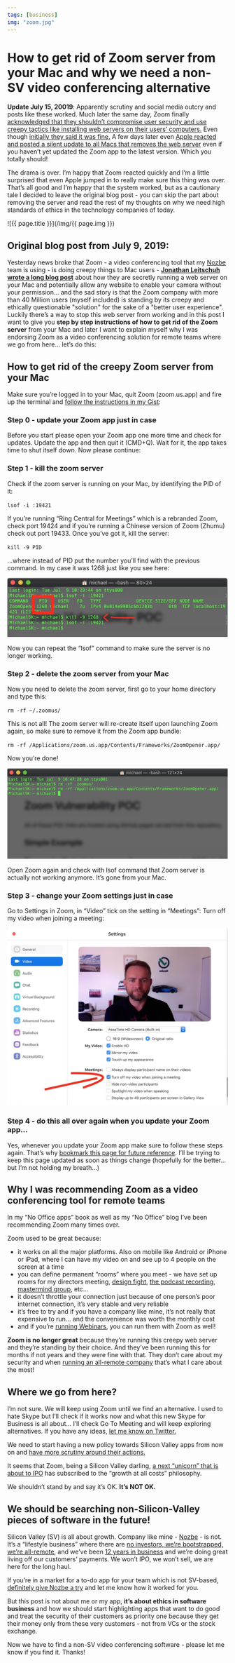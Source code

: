```yaml
---
tags: [business]
img: "zoom.jpg"
---
```


# How to get rid of Zoom server from your Mac and why we need a non-SV video conferencing alternative

**Update July 15, 20019**: Apparently scrutiny and social media outcry and posts like these worked. Much later the same day, Zoom finally [acknowledged that they shouldn’t compromise user security and use creepy tactics like installing web servers on their users’ computers.](https://blog.zoom.us/wordpress/2019/07/08/response-to-video-on-concern/) Even though [initially they said it was fine.](https://www.zdnet.com/article/zoom-defends-use-of-local-web-server-on-macs-after-security-report/) A few days later even [Apple reacted and posted a silent update to all Macs that removes the web server](https://techcrunch.com/2019/07/10/apple-silent-update-zoom-app/) even if you haven’t yet updated the Zoom app to the latest version. Which you totally should!

The drama is over. I’m happy that Zoom reacted quickly and I’m a little surprised that even Apple jumped in to really make sure this thing was over. That’s all good and I’m happy that the system worked, but as a cautionary tale I decided to leave the original blog post - you can skip the part about removing the server and read the rest of my thoughts on why we need high standards of ethics in the technology companies of today.
 
<!--More-->

![{{ page.title }}](/img/{{ page.img }})

## Original blog post from July 9, 2019:

Yesterday news broke that Zoom - a video conferencing tool that my [Nozbe][n] team is using - is doing creepy things to Mac users - **[Jonathan Leitschuh wrote a long blog post](https://medium.com/@jonathan.leitschuh/zoom-zero-day-4-million-webcams-maybe-an-rce-just-get-them-to-visit-your-website-ac75c83f4ef5)** about how they are secretly running a web server on your Mac and potentially allow any website to enable your camera without your permission... and the sad story is that the Zoom company with more than 40 Million users (myself included) is standing by its creepy and ethically questionable "solution" for the sake of a "better user experience". Luckily there’s a way to stop this web server from working and in this post I want to give you **step by step instructions of how to get rid of the Zoom server** from your Mac and later I want to explain myself why I was endorsing Zoom as a video conferencing solution for remote teams where we go from here... let’s do this:

## How to get rid of the creepy Zoom server from your Mac

Make sure you’re logged in to your Mac, quit Zoom (zoom.us.app) and fire up the terminal and [follow the instructions in my Gist](https://gist.github.com/michaelnozbe/8c054928b71221b39cf17f10c78a3450):

### Step 0 - update your Zoom app just in case

Before you start please open your Zoom app one more time and check for updates. Update the app and then quit it (CMD+Q). Wait for it, the app takes time to shut itself down. Now please continue:

### Step 1 - kill the zoom server

Check if the zoom server is running on your Mac, by identifying the PID of it:

`lsof -i :19421`

If you’re running “Ring Central for Meetings” which is a rebranded Zoom, check port 19424 and if you’re running a Chinese version of Zoom (Zhumu) check out port 19433. Once you’ve got it, kill the server:

`kill -9 PID`

…where instead of PID put the number you’ll find with the previous command. In my case it was 1268 just like you see here:

![✔️ How to get rid of Zoom server from your Mac and why we need a non-SV video conferencing alternative 2](/img/zoom-1.jpg)
 
Now you can repeat the “lsof” command to make sure the server is no longer working.

### Step 2 - delete the zoom server from your Mac

Now you need to delete the zoom server, first go to your home directory and type this:

`rm -rf ~/.zoomus/`

This is not all! The zoom server will re-create itself upon launching Zoom again, so make sure to remove it from the Zoom app bundle:

`rm -rf /Applications/zoom.us.app/Contents/Frameworks/ZoomOpener.app/`

Now you’re done!

![✔️ How to get rid of Zoom server from your Mac and why we need a non-SV video conferencing alternative 3](/img/zoom-2.jpg)

Open Zoom again and check with lsof command that Zoom server is actually not working anymore. It’s gone from your Mac.

### Step 3 - change your Zoom settings just in case

Go to Settings in Zoom, in “Video” tick on the setting in “Meetings”: Turn off my video when joining a meeting:

![✔️ How to get rid of Zoom server from your Mac and why we need a non-SV video conferencing alternative 4](/img/zoom-3.jpg)

### Step 4 - do this all over again when you update your Zoom app…

Yes, whenever you update your Zoom app make sure to follow these steps again. That’s why [bookmark this page for future reference](/zoom). I’ll be trying to keep this page updated as soon as things change (hopefully for the better… but I’m not holding my breath…)

## Why I was recommending Zoom as a video conferencing tool for remote teams

In my “No Office apps” book as well as my “No Office” blog I’ve been recommending Zoom many times over.

Zoom used to be great because:

- it works on all the major platforms. Also on mobile like Android or iPhone or iPad, where I can have my video on and see up to 4 people on the screen at a time
- you can define permanent “rooms” where you meet - we have set up rooms for my directors meeting, [design fight](https://sliwinski.com/thepodcast-19/), [the podcast recording](/tag/podcast), [mastermind group](https://jakoszczedzacpieniadze.pl/mastermind-co-to-jest-i-jak-go-zrobic), etc…
- it doesn’t throttle your connection just because of one person’s poor internet connection, it’s very stable and very reliable
- it’s free to try and if you have a company like mine, it’s not really that expensive to run... and the convenience was worth the monthly cost
- and if you’re [running Webinars](https://sliwinski.com/webinars), you can run them with Zoom as well!

**Zoom is no longer great** because they’re running this creepy web server and they’re standing by their choice. And they’ve been running this for months if not years and they were fine with that. They don’t care about my security and when [running an all-remote company](/tag/nooffice) that’s what I care about the most!

## Where we go from here?

I’m not sure. We will keep using Zoom until we find an alternative. I used to hate Skype but I’ll check if it works now and what this new Skype for Business is all about… I’ll check Go To Meeting and will keep exploring alternatives. If you have any ideas, [let me know on Twitter.](/contact)

We need to start having a new policy towards Silicon Valley apps from now on and [have more scrutiny around their actions.](https://m.signalvnoise.com/scrutiny-is-the-prize-of-success/)

It seems that Zoom, being a Silicon Valley darling, [a next “unicorn” that is about to IPO](https://techcrunch.com/2019/03/22/zoom-a-profitable-unicorn-files-to-go-public/) has subscribed to the “growth at all costs” philosophy.

We shouldn’t stand by and say it’s OK. **It’s NOT OK.**

## We should be searching non-Silicon-Valley pieces of software in the future!

Silicon Valley (SV) is all about growth. Company like mine - [Nozbe][n] - is not. It’s a “lifestyle business” where there are [no investors, we’re bootstrapped, we’re all-remote](https://nozbe.com/blog/11-years/), and we’ve been [12 years in business](https://sliwinski.com/thepodcast-174/) and we’re doing great living off our customers’ payments. We won’t IPO, we won’t sell, we are here for the long haul.

If you’re in a market for a to-do app for your team which is not SV-based, [definitely give Nozbe a try][n] and let me know how it worked for you.

But this post is not about me or my app, **it’s about ethics in software business** and how we should start highlighting apps that want to do good and treat the security of their customers as priority one because they get their money only from these very customers - not from VCs or the stock exchange.

Now we have to find a non-SV video conferencing software - please let me know if you find it. Thanks!

[n]: https://nozbe.com/?a=mike
[p]: https://thepodcast.fm/